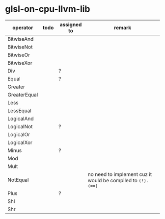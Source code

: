 # glsl-on-cpu-llvm-lib

| operator     | todo | assigned to | remark                                                      |
| ------------ | ---- | ----------- | ----------------------------------------------------------- |
| BitwiseAnd   |      |             |                                                             |
| BitwiseNot   |      |             |                                                             |
| BitwiseOr    |      |             |                                                             |
| BitwiseXor   |      |             |                                                             |
| Div          |      | ?           |                                                             |
| Equal        |      | ?           |                                                             |
| Greater      |      |             |                                                             |
| GreaterEqual |      |             |                                                             |
| Less         |      |             |                                                             |
| LessEqual    |      |             |                                                             |
| LogicalAnd   |      |             |                                                             |
| LogicalNot   |      | ?           |                                                             |
| LogicalOr    |      |             |                                                             |
| LogicalXor   |      |             |                                                             |
| Minus        |      | ?           |                                                             |
| Mod          |      |             |                                                             |
| Mult         |      |             |                                                             |
| NotEqual     |      |             | no need to implement cuz it would be compiled to `(!).(==)` |
| Plus         |      | ?           |                                                             |
| Shl          |      |             |                                                             |
| Shr          |      |             |                                                             |

